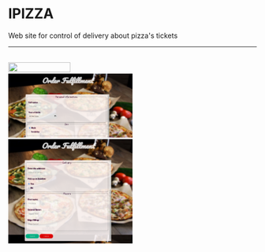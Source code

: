 <body>
<h1>IPIZZA</h1>
<p>Web site for control of delivery about pizza's tickets</p>
<hr><br>
	<div style="display: inline-block;">
		<img src="img/ScreenS-cadAluno.PNG" style="height: 50%; width: 50%;">
		<img src="IMG/ScreenS-Up.png" style="height: 50%; width: 50%;">
		<img src="IMG/ScreenS-Down.png" style="height: 50%; width: 50%;">
	</div> 
</body>